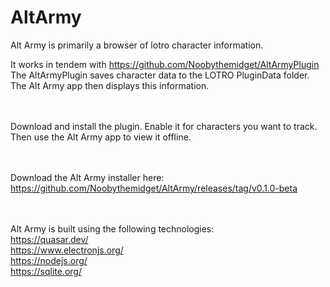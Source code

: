 # AltArmy

Alt Army is primarily a browser of lotro character information.

It works in tendem with https://github.com/Noobythemidget/AltArmyPlugin
\
The AltArmyPlugin saves character data to the LOTRO PluginData folder. The Alt Army app then displays this information.

\
\
Download and install the plugin. Enable it for characters you want to track. Then use the Alt Army app to view it offline.

\
\
Download the Alt Army installer here:
https://github.com/Noobythemidget/AltArmy/releases/tag/v0.1.0-beta

\
\
Alt Army is built using the following technologies: \
https://quasar.dev/ \
https://www.electronjs.org/ \
https://nodejs.org/ \
https://sqlite.org/
